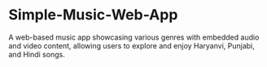 # Simple-Music-Web-App
A web-based music app showcasing various genres with embedded audio and video content, allowing users to explore and enjoy Haryanvi, Punjabi, and Hindi songs.
